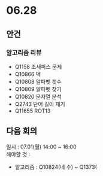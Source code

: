 # 06.28
## 안건
### 알고리즘 리뷰
- Q1158 조세퍼스 문제
- Q10866 덱
- Q10808 알파벳 갯수
- Q10809 알파벳 찾기
- Q10820 문자열 분석
- Q2743 단어 길이 재기
- Q11655 ROT13

## 다음 회의
일시 : 07.01(월) 14:00 ~ 16:00  
해야할 것 : 
- 알고리즘 : Q10824(네 수) ~ Q1373(